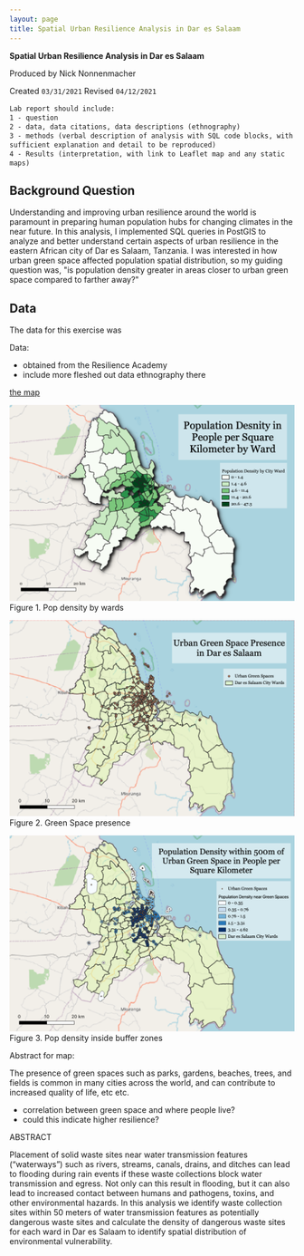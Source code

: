 ```yaml
---
layout: page
title: Spatial Urban Resilience Analysis in Dar es Salaam
---
```


**Spatial Urban Resilience Analysis in Dar es Salaam**

Produced by Nick Nonnenmacher

Created `03/31/2021`
Revised `04/12/2021`

```
Lab report should include:
1 - question
2 - data, data citations, data descriptions (ethnography)
3 - methods (verbal description of analysis with SQL code blocks, with sufficient explanation and detail to be reproduced)
4 - Results (interpretation, with link to Leaflet map and any static maps)
```

## Background Question

Understanding and improving urban resilience around the world is paramount in preparing human population hubs for changing climates in the near future. In this analysis, I implemented SQL queries in PostGIS to analyze and better understand certain aspects of urban resilience in the eastern African city of Dar es Salaam, Tanzania. I was interested in how urban green space affected population spatial distribution, so my guiding question was, "is population density greater in areas closer to urban green space compared to farther away?"


## Data

The data for this exercise was

Data:
- obtained from the Resilience Academy
- include more fleshed out data ethnography there


[the map](/Darspatialanalysis/assets/)

![Figure 1. wards density](/Darspatialanalysis/assets/warddensitymap2.png)
Figure 1. Pop density by wards

![Figure 2. green space points](/Darspatialanalysis/assets/greenspacepointsmap1.png)
Figure 2. Green Space presence

![Figure 3. pop density in buffer zones](/Darspatialanalysis/assets/bufferdensitymap1.png)
Figure 3. Pop density inside buffer zones

Abstract for map:

The presence of green spaces such as parks, gardens, beaches, trees, and fields is common in many cities across the world, and can contribute to increased quality of life, etc etc.
  - correlation between green space and where people live?
  - could this indicate higher resilience?


ABSTRACT

Placement of solid waste sites near water transmission features (“waterways”) such as rivers, streams, canals, drains, and ditches can lead to flooding during rain events if these waste collections block water transmission and egress. Not only can this result in flooding, but it can also lead to increased contact between humans and pathogens, toxins, and other environmental hazards. In this analysis we identify waste collection sites within 50 meters of water transmission features as potentially dangerous waste sites and calculate the density of dangerous waste sites for each ward in Dar es Salaam to identify spatial distribution of environmental vulnerability.
